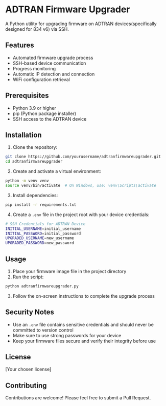 # ADTRAN Firmware Upgrader

A Python utility for upgrading firmware on ADTRAN devices(specifically designed for 834 v6) via SSH.

## Features

- Automated firmware upgrade process
- SSH-based device communication
- Progress monitoring
- Automatic IP detection and connection
- WiFi configuration retrieval

## Prerequisites

- Python 3.9 or higher
- pip (Python package installer)
- SSH access to the ADTRAN device

## Installation

1. Clone the repository:
```bash
git clone https://github.com/yourusername/adtranfirmwareupgrader.git
cd adtranfirmwareupgrader
```

2. Create and activate a virtual environment:
```bash
python -m venv venv
source venv/bin/activate  # On Windows, use: venv\Scripts\activate
```

3. Install dependencies:
```bash
pip install -r requirements.txt
```

4. Create a `.env` file in the project root with your device credentials:
```bash
# SSH Credentials for ADTRAN Device
INITIAL_USERNAME=initial_username
INITIAL_PASSWORD=initial_password
UPGRADED_USERNAME=new_username
UPGRADED_PASSWORD=new_password
```

## Usage

1. Place your firmware image file in the project directory
2. Run the script:
```bash
python adtranfirmwareupgrader.py
```
3. Follow the on-screen instructions to complete the upgrade process

## Security Notes

- Use an `.env` file contains sensitive credentials and should never be committed to version control
- Make sure to use strong passwords for your device
- Keep your firmware files secure and verify their integrity before use

## License

[Your chosen license]

## Contributing

Contributions are welcome! Please feel free to submit a Pull Request. 

